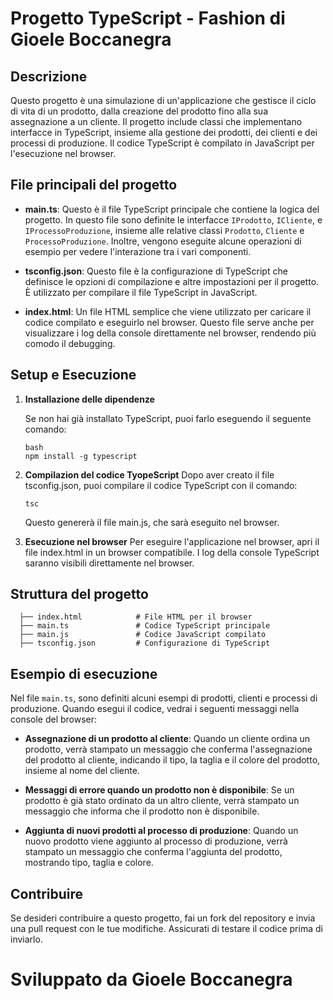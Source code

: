 # Progetto TypeScript - Fashion di Gioele Boccanegra

## Descrizione

Questo progetto è una simulazione di un'applicazione che gestisce il ciclo di vita di un prodotto, dalla creazione del prodotto fino alla sua assegnazione a un cliente. Il progetto include classi che implementano interfacce in TypeScript, insieme alla gestione dei prodotti, dei clienti e dei processi di produzione. Il codice TypeScript è compilato in JavaScript per l'esecuzione nel browser.

## File principali del progetto

- **main.ts**: Questo è il file TypeScript principale che contiene la logica del progetto. In questo file sono definite le interfacce `IProdotto`, `ICliente`, e `IProcessoProduzione`, insieme alle relative classi `Prodotto`, `Cliente` e `ProcessoProduzione`. Inoltre, vengono eseguite alcune operazioni di esempio per vedere l'interazione tra i vari componenti.
  
- **tsconfig.json**: Questo file è la configurazione di TypeScript che definisce le opzioni di compilazione e altre impostazioni per il progetto. È utilizzato per compilare il file TypeScript in JavaScript.
  
- **index.html**: Un file HTML semplice che viene utilizzato per caricare il codice compilato e eseguirlo nel browser. Questo file serve anche per visualizzare i log della console direttamente nel browser, rendendo più comodo il debugging.

## Setup e Esecuzione

1. **Installazione delle dipendenze**
   
   Se non hai già installato TypeScript, puoi farlo eseguendo il seguente comando:

   ```
   bash
   npm install -g typescript
    ```

2. **Compilazion del codice TyopeScript**
   Dopo aver creato il file tsconfig.json, puoi compilare il codice TypeScript con il comando:
   
   ```
   tsc
    ```

   Questo genererà il file main.js, che sarà eseguito nel browser.

3. **Esecuzione nel browser**
   Per eseguire l'applicazione nel browser, apri il file index.html in un browser compatibile. I log della console TypeScript saranno visibili direttamente nel browser.

## Struttura del progetto
```/project-root
  ├── index.html            # File HTML per il browser
  ├── main.ts               # Codice TypeScript principale
  ├── main.js               # Codice JavaScript compilato
  ├── tsconfig.json         # Configurazione di TypeScript
 ```
## Esempio di esecuzione

Nel file `main.ts`, sono definiti alcuni esempi di prodotti, clienti e processi di produzione. Quando esegui il codice, vedrai i seguenti messaggi nella console del browser:

- **Assegnazione di un prodotto al cliente**: Quando un cliente ordina un prodotto, verrà stampato un messaggio che conferma l'assegnazione del prodotto al cliente, indicando il tipo, la taglia e il colore del prodotto, insieme al nome del cliente.
  
- **Messaggi di errore quando un prodotto non è disponibile**: Se un prodotto è già stato ordinato da un altro cliente, verrà stampato un messaggio che informa che il prodotto non è disponibile.

- **Aggiunta di nuovi prodotti al processo di produzione**: Quando un nuovo prodotto viene aggiunto al processo di produzione, verrà stampato un messaggio che conferma l'aggiunta del prodotto, mostrando tipo, taglia e colore.

## Contribuire

Se desideri contribuire a questo progetto, fai un fork del repository e invia una pull request con le tue modifiche. Assicurati di testare il codice prima di inviarlo.

# Sviluppato da Gioele Boccanegra





